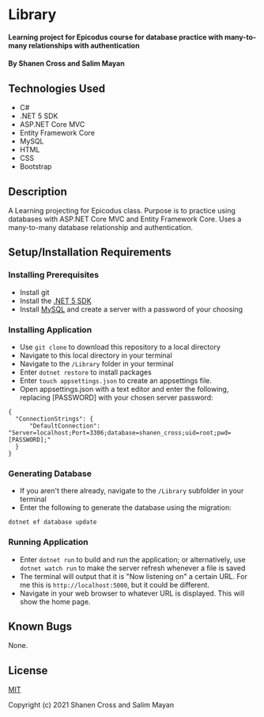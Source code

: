 # Library

#### Learning project for Epicodus course for database practice with many-to-many relationships with authentication

#### By Shanen Cross and Salim Mayan

## Technologies Used

* C#
* .NET 5 SDK
* ASP.NET Core MVC
* Entity Framework Core
* MySQL
* HTML
* CSS
* Bootstrap

## Description

A Learning projecting for Epicodus class. Purpose is to practice using databases with ASP.NET Core MVC and Entity Framework Core. Uses a many-to-many database relationship and authentication.

## Setup/Installation Requirements

### Installing Prerequisites
* Install git
* Install the [.NET 5 SDK](https://dotnet.microsoft.com/download/dotnet/5.0)
* Install [MySQL](https://dev.mysql.com/downloads/mysql/) and create a server with a password of your choosing

### Installing Application
* Use ```git clone``` to download this repository to a local directory
* Navigate to this local directory in your terminal
* Navigate to the ```/Library``` folder in your terminal
* Enter ```dotnet restore``` to install packages
* Enter ```touch appsettings.json``` to create an appsettings file.
* Open appsettings.json with a text editor and enter the following, replacing \[PASSWORD\] with your chosen server password:
```
{
  "ConnectionStrings": {
      "DefaultConnection": "Server=localhost;Port=3306;database=shanen_cross;uid=root;pwd=[PASSWORD];"
  }
}
```

### Generating Database
* If you aren't there already, navigate to the ```/Library``` subfolder in your terminal
* Enter the following to generate the database using the migration:
```
dotnet ef database update
```

### Running Application
* Enter ```dotnet run``` to build and run the application; or alternatively, use ```dotnet watch run``` to make the server refresh whenever a file is saved
* The terminal will output that it is "Now listening on" a certain URL. For me this is ```http://localhost:5000```, but it could be different.
* Navigate in your web browser to whatever URL is displayed. This will show the home page.

## Known Bugs

None.

## License

[MIT](LICENSE)

Copyright (c) 2021 Shanen Cross and Salim Mayan
